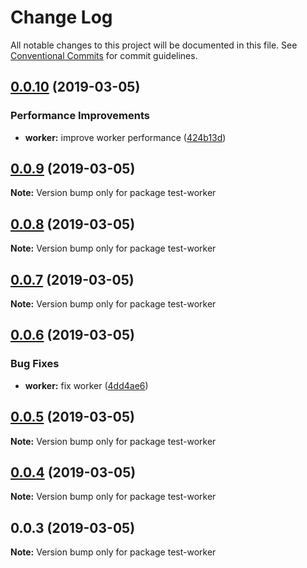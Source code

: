 # Change Log

All notable changes to this project will be documented in this file.
See [Conventional Commits](https://conventionalcommits.org) for commit guidelines.

## [0.0.10](https://github.com/shopback/rate-and-tier-service/src/packages/global/compare/test-worker@0.0.9...test-worker@0.0.10) (2019-03-05)


### Performance Improvements

* **worker:** improve worker performance ([424b13d](https://github.com/shopback/rate-and-tier-service/src/packages/global/commit/424b13d))





## [0.0.9](https://github.com/shopback/rate-and-tier-service/src/packages/global/compare/test-worker@0.0.8...test-worker@0.0.9) (2019-03-05)

**Note:** Version bump only for package test-worker





## [0.0.8](https://github.com/shopback/rate-and-tier-service/src/packages/global/compare/test-worker@0.0.7...test-worker@0.0.8) (2019-03-05)

**Note:** Version bump only for package test-worker





## [0.0.7](https://github.com/shopback/rate-and-tier-service/src/packages/global/compare/test-worker@0.0.6...test-worker@0.0.7) (2019-03-05)

**Note:** Version bump only for package test-worker





## [0.0.6](https://github.com/shopback/rate-and-tier-service/src/packages/global/compare/test-worker@0.0.5...test-worker@0.0.6) (2019-03-05)


### Bug Fixes

* **worker:** fix worker ([4dd4ae6](https://github.com/shopback/rate-and-tier-service/src/packages/global/commit/4dd4ae6))





## [0.0.5](https://github.com/shopback/rate-and-tier-service/src/packages/global/compare/test-worker@0.0.4...test-worker@0.0.5) (2019-03-05)

**Note:** Version bump only for package test-worker





## [0.0.4](https://github.com/shopback/rate-and-tier-service/src/packages/global/compare/test-worker@0.0.3...test-worker@0.0.4) (2019-03-05)

**Note:** Version bump only for package test-worker





## 0.0.3 (2019-03-05)

**Note:** Version bump only for package test-worker
